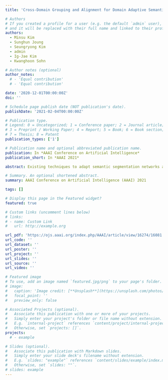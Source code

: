 ```yaml
---
title: 'Cross-Domain Grouping and Alignment for Domain Adaptive Semantic Segmentation'

# Authors
# If you created a profile for a user (e.g. the default `admin` user), write the username (folder name) here
# and it will be replaced with their full name and linked to their profile.
authors:
  - Minsu Kim
  - Sunghun Joung
  - Seungryong Kim
  - admin
  - Ig-Jae Kim
  - Kwanghoon Sohn

# Author notes (optional)
author_notes:
  # - 'Equal contribution'
  # - 'Equal contribution'

date: '2020-12-01T00:00:00Z'
doi: ''

# Schedule page publish date (NOT publication's date).
publishDate: '2021-02-04T00:00:00Z'

# Publication type.
# Legend: 0 = Uncategorized; 1 = Conference paper; 2 = Journal article;
# 3 = Preprint / Working Paper; 4 = Report; 5 = Book; 6 = Book section;
# 7 = Thesis; 8 = Patent
publication_types: ['1']

# Publication name and optional abbreviated publication name.
publication: In *AAAI Conference on Artificial Intelligence*
publication_short: In *AAAI 2021*

abstract: Existing techniques to adapt semantic segmentation networks across source and target domains within deep convolutional neural networks (CNNs) deal with all the samples from the two domains in a global or category-aware manner. They do not consider an inter-class variation within the target domain itself or estimated category, providing the limitation to encode the domains having a multi-modal data distribution. To overcome this limitation, we introduce a learnable clustering module, and a novel domain adaptation framework, called cross-domain grouping and alignment. To cluster the samples across domains with an aim to maximize the domain alignment without forgetting precise segmentation ability on the source domain, we present two loss functions, in particular, for encouraging semantic consistency and orthogonality among the clusters. We also present a loss so as to solve a class imbalance problem, which is the other limitation of the previous methods. Our experiments show that our method consistently boosts the adaptation performance in semantic segmentation, outperforming the state-of-the-arts on various domain adaptation settings.

# Summary. An optional shortened abstract.
summary: AAAI Conference on Artificial Intelligence (AAAI) 2021

tags: []

# Display this page in the Featured widget?
featured: true

# Custom links (uncomment lines below)
# links:
# - name: Custom Link
#   url: http://example.org

url_pdf: 'https://ojs.aaai.org/index.php/AAAI/article/view/16274/16081'
url_code: ''
url_dataset: ''
url_poster: ''
url_project: ''
url_slides: ''
url_source: ''
url_video: ''

# Featured image
# To use, add an image named `featured.jpg/png` to your page's folder.
# image:
#   caption: 'Image credit: [**Unsplash**](https://unsplash.com/photos/pLCdAaMFLTE)'
#   focal_point: ''
#   preview_only: false

# Associated Projects (optional).
#   Associate this publication with one or more of your projects.
#   Simply enter your project's folder or file name without extension.
#   E.g. `internal-project` references `content/project/internal-project/index.md`.
#   Otherwise, set `projects: []`.
projects:
  # - example

# Slides (optional).
#   Associate this publication with Markdown slides.
#   Simply enter your slide deck's filename without extension.
#   E.g. `slides: "example"` references `content/slides/example/index.md`.
#   Otherwise, set `slides: ""`.
# slides: example
---
```


<!-- {{% callout note %}}
Click the _Cite_ button above to demo the feature to enable visitors to import publication metadata into their reference management software.
{{% /callout %}} -->

<!-- {{% callout note %}}
Create your slides in Markdown - click the _Slides_ button to check out the example.
{{% /callout %}} -->

<!-- Supplementary notes can be added here, including [code, math, and images](https://wowchemy.com/docs/writing-markdown-latex/). -->
